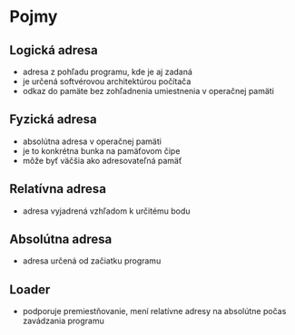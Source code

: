 # Pojmy
## Logická adresa
- adresa z pohľadu programu, kde je aj zadaná
- je určená softvérovou architektúrou počítača
- odkaz do pamäte bez zohľadnenia umiestnenia v operačnej pamäti

## Fyzická adresa
- absolútna adresa v operačnej pamäti
- je to konkrétna bunka na pamäťovom čipe
- môže byť väčšia ako adresovateľná pamäť

## Relatívna adresa
- adresa vyjadrená vzhľadom k určitému bodu

## Absolútna adresa
- adresa určená od začiatku programu

## Loader
- podporuje premiestňovanie, mení relatívne adresy na absolútne počas zavádzania programu